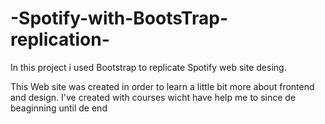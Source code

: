 # -Spotify-with-BootsTrap-replication-
In this project i used Bootstrap to replicate Spotify web site desing.

This Web site was created in order to learn a little bit more about frontend and design. I've created with courses wicht have help me to since de beaginning until de end
